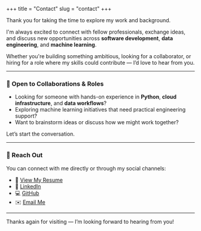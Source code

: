 +++
title = "Contact"
slug = "contact"
+++

Thank you for taking the time to explore my work and background.

I'm always excited to connect with fellow professionals, exchange ideas, and discuss new opportunities across **software development**, **data engineering**, and **machine learning**.

Whether you're building something ambitious, looking for a collaborator, or hiring for a role where my skills could contribute — I’d love to hear from you.

---

### 🤝 Open to Collaborations & Roles

- Looking for someone with hands-on experience in **Python**, **cloud infrastructure**, and **data workflows**?
- Exploring machine learning initiatives that need practical engineering support?
- Want to brainstorm ideas or discuss how we might work together?

Let’s start the conversation.

---

### 📇 Reach Out

You can connect with me directly or through my social channels:

- 📄 [View My Resume](https://anushirahatti.github.io/anirudhsshirahati/downloads/Anirudh_S_Shirahati_Resume.pdf)  
- 🔗 [LinkedIn](https://www.linkedin.com/in/shirahattianiruddha)  
- 💻 [GitHub](https://github.com/anushirahatti)  
- ✉️ [Email Me](mailto:anirudhsshirahati@gmail.com)

---

Thanks again for visiting — I’m looking forward to hearing from you!


